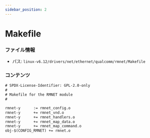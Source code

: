 ```yaml
---
sidebar_position: 2
---
```

# Makefile

### ファイル情報

- パス: `linux-v6.12/drivers/net/ethernet/qualcomm/rmnet/Makefile`

### コンテンツ

```txt
# SPDX-License-Identifier: GPL-2.0-only
#
# Makefile for the RMNET module
#

rmnet-y		 := rmnet_config.o
rmnet-y		 += rmnet_vnd.o
rmnet-y		 += rmnet_handlers.o
rmnet-y		 += rmnet_map_data.o
rmnet-y		 += rmnet_map_command.o
obj-$(CONFIG_RMNET) += rmnet.o

```
